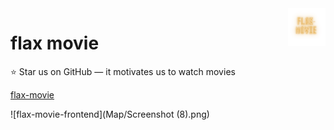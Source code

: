 <a href="Map/show movies.png">
    <img src="Map/flax-movie (1).png" alt="movie logo" title="flax-movies" align="right" height="60" />
</a>

# flax movie 

:star: Star us on GitHub — it motivates us to watch movies

[flax-movie](https://kamva-hanisi.github.io/flax-movie/) 

![flax-movie-frontend](Map/Screenshot (8).png)
